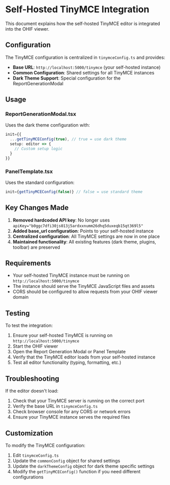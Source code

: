 # Self-Hosted TinyMCE Integration

This document explains how the self-hosted TinyMCE editor is integrated into the OHIF viewer.

## Configuration

The TinyMCE configuration is centralized in `tinymceConfig.ts` and provides:

- **Base URL**: `http://localhost:5000/tinymce` (your self-hosted instance)
- **Common Configuration**: Shared settings for all TinyMCE instances
- **Dark Theme Support**: Special configuration for the ReportGenerationModal

## Usage

### ReportGenerationModal.tsx
Uses the dark theme configuration with:
```typescript
init={{
  ...getTinyMCEConfig(true), // true = use dark theme
  setup: editor => {
    // Custom setup logic
  }
}}
```

### PanelTemplate.tsx
Uses the standard configuration:
```typescript
init={getTinyMCEConfig(false)} // false = use standard theme
```

## Key Changes Made

1. **Removed hardcoded API key**: No longer uses `apiKey="b0ggc7dfi30js013j5ardxxnumm26dhq5duxeqb15qt369l5"`
2. **Added base_url configuration**: Points to your self-hosted instance
3. **Centralized configuration**: All TinyMCE settings are now in one place
4. **Maintained functionality**: All existing features (dark theme, plugins, toolbar) are preserved

## Requirements

- Your self-hosted TinyMCE instance must be running on `http://localhost:5000/tinymce`
- The instance should serve the TinyMCE JavaScript files and assets
- CORS should be configured to allow requests from your OHIF viewer domain

## Testing

To test the integration:

1. Ensure your self-hosted TinyMCE is running on `http://localhost:5000/tinymce`
2. Start the OHIF viewer
3. Open the Report Generation Modal or Panel Template
4. Verify that the TinyMCE editor loads from your self-hosted instance
5. Test all editor functionality (typing, formatting, etc.)

## Troubleshooting

If the editor doesn't load:

1. Check that your TinyMCE server is running on the correct port
2. Verify the base URL in `tinymceConfig.ts`
3. Check browser console for any CORS or network errors
4. Ensure your TinyMCE instance serves the required files

## Customization

To modify the TinyMCE configuration:

1. Edit `tinymceConfig.ts`
2. Update the `commonConfig` object for shared settings
3. Update the `darkThemeConfig` object for dark theme specific settings
4. Modify the `getTinyMCEConfig()` function if you need different configurations
